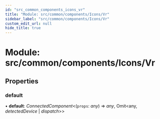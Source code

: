 ```yaml
---
id: "src_common_components_icons_vr"
title: "Module: src/common/components/Icons/Vr"
sidebar_label: "src/common/components/Icons/Vr"
custom_edit_url: null
hide_title: true
---
```


# Module: src/common/components/Icons/Vr

## Properties

### default

• **default**: *ConnectedComponent*<(`props`: *any*) => *any*, Omit<any, *detectedDevice* \| *dispatch*\>\>
